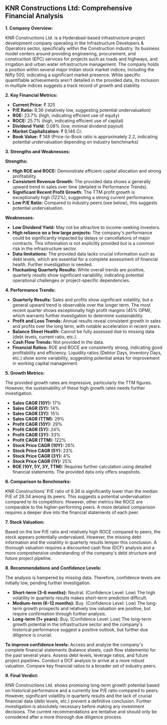 ## KNR Constructions Ltd: Comprehensive Financial Analysis

**1. Company Overview:**

KNR Constructions Ltd. is a Hyderabad-based infrastructure project development company operating in the Infrastructure Developers & Operators sector, specifically within the Construction industry.  Its business model centers around providing engineering, procurement, and construction (EPC) services for projects such as roads and highways, and irrigation and urban water infrastructure management.  The company holds a position within several major Indian stock market indices, including the Nifty 500, indicating a significant market presence.  While specific quantifiable achievements aren't detailed in the provided data, its inclusion in multiple indices suggests a track record of growth and stability.

**2. Key Financial Metrics:**

* **Current Price:** ₹ 325
* **P/E Ratio:** 8.36 (relatively low, suggesting potential undervaluation)
* **ROE:** 23.7% (high, indicating efficient use of equity)
* **ROCE:** 25.7% (high, indicating efficient use of capital)
* **Dividend Yield:** 0.08% (low, minimal dividend payout)
* **Market Capitalization:** ₹ 9,146 Cr.
* **Book Value:** ₹ 148 (Price-to-Book ratio is approximately 2.2, indicating potential undervaluation depending on industry benchmarks)


**3. Strengths and Weaknesses:**

**Strengths:**

* **High ROE and ROCE:**  Demonstrate efficient capital allocation and strong profitability.
* **Consistent Revenue Growth:**  The provided data shows a generally upward trend in sales over time (detailed in Performance Trends).
* **Significant Recent Profit Growth:** The TTM profit growth is exceptionally high (122%), suggesting a strong current performance.
* **Low P/E Ratio:** Compared to industry peers (see below), this suggests potential undervaluation.


**Weaknesses:**

* **Low Dividend Yield:**  May not be attractive to income-seeking investors.
* **High reliance on a few large projects:**  The company's performance could be significantly impacted by delays or cancellations of major contracts.  This information is not explicitly provided but is a common risk in the infrastructure sector.
* **Data limitations:** The provided data lacks crucial information such as debt levels, which are essential for a complete assessment of financial health.  Further investigation is needed.
* **Fluctuating Quarterly Results:** While overall trends are positive, quarterly results show significant variability, indicating potential operational challenges or project-specific dependencies.


**4. Performance Trends:**

* **Quarterly Results:** Sales and profits show significant volatility, but a general upward trend is observable over the longer term.  The most recent quarter shows exceptionally high profit margins (45% OPM), which warrants further investigation to determine sustainability.
* **Profit and Loss Trends:**  Annual results reveal consistent growth in sales and profits over the long term, with notable acceleration in recent years.
* **Balance Sheet Health:**  Cannot be fully assessed due to missing data (debt levels, current ratio, etc.).
* **Cash Flow Trends:**  Not provided in the data.
* **Financial Ratios:**  ROE and ROCE are consistently strong, indicating good profitability and efficiency.  Liquidity ratios (Debtor Days, Inventory Days, etc.) show some variability, suggesting potential areas for improvement in working capital management.


**5. Growth Metrics:**

The provided growth rates are impressive, particularly the TTM figures. However, the sustainability of these high growth rates needs further investigation.

* **Sales CAGR (10Y):** 17%
* **Sales CAGR (5Y):** 14%
* **Sales CAGR (3Y):** 15%
* **Sales CAGR (TTM):** 29%
* **Profit CAGR (10Y):** 29%
* **Profit CAGR (5Y):** 24%
* **Profit CAGR (3Y):** 33%
* **Profit CAGR (TTM):** 122%
* **Stock Price CAGR (10Y):** 26%
* **Stock Price CAGR (5Y):** 23%
* **Stock Price CAGR (3Y):** 4%
* **Stock Price CAGR (1Y):** 25%
* **ROE (10Y, 5Y, 3Y, TTM):** Requires further calculation using detailed financial statements.  The provided data only offers snapshots.


**6. Comparison to Benchmarks:**

KNR Constructions' P/E ratio of 8.36 is significantly lower than the median P/E of 26.34 among its peers.  This suggests a potential undervaluation compared to its competitors. However, other metrics like ROCE are comparable to the higher-performing peers.  A more detailed comparison requires a deeper dive into the financial statements of each peer.


**7. Stock Valuation:**

Based on the low P/E ratio and relatively high ROCE compared to peers, the stock appears potentially undervalued.  However, the missing debt information and the volatility in quarterly results temper this conclusion.  A thorough valuation requires a discounted cash flow (DCF) analysis and a more comprehensive understanding of the company's debt structure and future project pipeline.


**8. Recommendations and Confidence Levels:**

The analysis is hampered by missing data.  Therefore, confidence levels are initially low, pending further investigation.

* **Short-term (3-6 months):**  Neutral.  (Confidence Level: Low)  The high volatility in quarterly results makes short-term prediction difficult.
* **Medium-term (6-12 months):**  Buy. (Confidence Level: Low)  The long-term growth prospects and relatively low valuation are positive, but require confirmation through further analysis.
* **Long-term (1+ years):**  Buy. (Confidence Level: Low)  The long-term growth potential in the infrastructure sector and the company's historical performance suggest a positive outlook, but further due diligence is crucial.


**To improve confidence levels:**  Access and analyze the company's complete financial statements (balance sheets, cash flow statements) for the past several years.  Assess debt levels, leverage ratios, and future project pipelines.  Conduct a DCF analysis to arrive at a more robust valuation.  Compare key financial ratios to a broader set of industry peers.


**9. Final Verdict:**

KNR Constructions Ltd. shows promising long-term growth potential based on historical performance and a currently low P/E ratio compared to peers. However, significant volatility in quarterly results and the lack of crucial financial data (debt levels, etc.) prevent a definitive conclusion.  Further investigation is absolutely necessary before making any investment decisions.  The current recommendations are tentative and should only be considered after a more thorough due diligence process.
